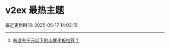 # v2ex 最热主题

最近更新时间: 2025-05-17 14:03:15

--- 
1. [有没有千元以下的山寨平板推荐？](https://www.v2ex.com/t/1132356) 
